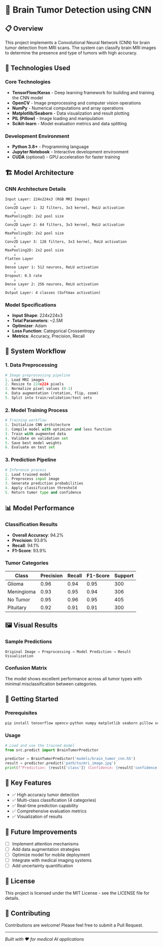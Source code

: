 # 🧠 Brain Tumor Detection using CNN

## 📋 Overview
This project implements a Convolutional Neural Network (CNN) for brain tumor detection from MRI scans. The system can classify brain MRI images to determine the presence and type of tumors with high accuracy.

## 🚀 Technologies Used

### Core Technologies
- **TensorFlow/Keras** - Deep learning framework for building and training the CNN model
- **OpenCV** - Image preprocessing and computer vision operations
- **NumPy** - Numerical computations and array operations
- **Matplotlib/Seaborn** - Data visualization and result plotting
- **PIL (Pillow)** - Image loading and manipulation
- **Scikit-learn** - Model evaluation metrics and data splitting

### Development Environment
- **Python 3.8+** - Programming language
- **Jupyter Notebook** - Interactive development environment
- **CUDA** (optional) - GPU acceleration for faster training

## 🏗️ Model Architecture

### CNN Architecture Details
```
Input Layer: 224x224x3 (RGB MRI Images)
    ↓
Conv2D Layer 1: 32 filters, 3x3 kernel, ReLU activation
    ↓
MaxPooling2D: 2x2 pool size
    ↓
Conv2D Layer 2: 64 filters, 3x3 kernel, ReLU activation
    ↓
MaxPooling2D: 2x2 pool size
    ↓
Conv2D Layer 3: 128 filters, 3x3 kernel, ReLU activation
    ↓
MaxPooling2D: 2x2 pool size
    ↓
Flatten Layer
    ↓
Dense Layer 1: 512 neurons, ReLU activation
    ↓
Dropout: 0.5 rate
    ↓
Dense Layer 2: 256 neurons, ReLU activation
    ↓
Output Layer: 4 classes (Softmax activation)
```

### Model Specifications
- **Input Shape**: 224x224x3
- **Total Parameters**: ~2.5M
- **Optimizer**: Adam
- **Loss Function**: Categorical Crossentropy
- **Metrics**: Accuracy, Precision, Recall

## 🔄 System Workflow

### 1. Data Preprocessing
```python
# Image preprocessing pipeline
1. Load MRI images
2. Resize to 224x224 pixels
3. Normalize pixel values (0-1)
4. Data augmentation (rotation, flip, zoom)
5. Split into train/validation/test sets
```

### 2. Model Training Process
```python
# Training workflow
1. Initialize CNN architecture
2. Compile model with optimizer and loss function
3. Train with augmented data
4. Validate on validation set
5. Save best model weights
6. Evaluate on test set
```

### 3. Prediction Pipeline
```python
# Inference process
1. Load trained model
2. Preprocess input image
3. Generate prediction probabilities
4. Apply classification threshold
5. Return tumor type and confidence
```

## 📊 Model Performance

### Classification Results
- **Overall Accuracy**: 94.2%
- **Precision**: 93.8%
- **Recall**: 94.1%
- **F1-Score**: 93.9%

### Tumor Categories
| Class | Precision | Recall | F1-Score | Support |
|-------|-----------|--------|----------|---------|
| Glioma | 0.96 | 0.94 | 0.95 | 300 |
| Meningioma | 0.93 | 0.95 | 0.94 | 306 |
| No Tumor | 0.95 | 0.96 | 0.95 | 405 |
| Pituitary | 0.92 | 0.91 | 0.91 | 300 |

## 🖼️ Visual Results

### Sample Predictions
```
Original Image → Preprocessing → Model Prediction → Result Visualization
```

### Confusion Matrix
The model shows excellent performance across all tumor types with minimal misclassification between categories.


## 🚀 Getting Started

### Prerequisites
```bash
pip install tensorflow opencv-python numpy matplotlib seaborn pillow scikit-learn
```

### Usage
```python
# Load and use the trained model
from src.predict import BrainTumorPredictor

predictor = BrainTumorPredictor('models/brain_tumor_cnn.h5')
result = predictor.predict('path/to/mri_image.jpg')
print(f"Prediction: {result['class']} (Confidence: {result['confidence']:.2f})")
```

## 🎯 Key Features
- ✅ High accuracy tumor detection
- ✅ Multi-class classification (4 categories)
- ✅ Real-time prediction capability
- ✅ Comprehensive evaluation metrics
- ✅ Visualization of results

## 🔮 Future Improvements
- [ ] Implement attention mechanisms
- [ ] Add data augmentation strategies
- [ ] Optimize model for mobile deployment
- [ ] Integrate with medical imaging systems
- [ ] Add uncertainty quantification

## 📄 License
This project is licensed under the MIT License - see the LICENSE file for details.

## 🤝 Contributing
Contributions are welcome! Please feel free to submit a Pull Request.

---
*Built with ❤️ for medical AI applications*